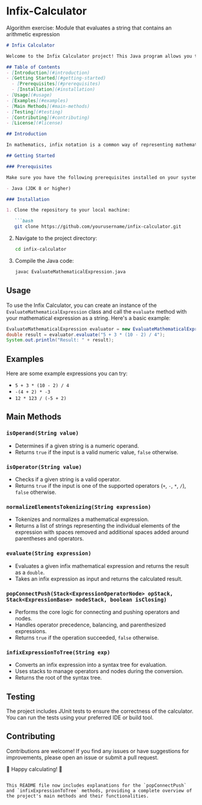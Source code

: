# Infix-Calculator
Algorithm exercise: Module that evaluates a string that contains an arithmetic expression

```markdown
# Infix Calculator

Welcome to the Infix Calculator project! This Java program allows you to evaluate mathematical expressions written in infix notation. It can handle basic arithmetic operations, parentheses, and negative numbers.

## Table of Contents
- [Introduction](#introduction)
- [Getting Started](#getting-started)
  - [Prerequisites](#prerequisites)
  - [Installation](#installation)
- [Usage](#usage)
- [Examples](#examples)
- [Main Methods](#main-methods)
- [Testing](#testing)
- [Contributing](#contributing)
- [License](#license)

## Introduction

In mathematics, infix notation is a common way of representing mathematical expressions, where operators are placed between operands. The Infix Calculator project takes infix expressions and evaluates them, providing the result.

## Getting Started

### Prerequisites

Make sure you have the following prerequisites installed on your system:

- Java (JDK 8 or higher)

### Installation

1. Clone the repository to your local machine:

   ```bash
   git clone https://github.com/yourusername/infix-calculator.git
   ```

2. Navigate to the project directory:

   ```bash
   cd infix-calculator
   ```

3. Compile the Java code:

   ```bash
   javac EvaluateMathematicalExpression.java
   ```

## Usage

To use the Infix Calculator, you can create an instance of the `EvaluateMathematicalExpression` class and call the `evaluate` method with your mathematical expression as a string. Here's a basic example:

```java
EvaluateMathematicalExpression evaluator = new EvaluateMathematicalExpression();
double result = evaluator.evaluate("5 + 3 * (10 - 2) / 4");
System.out.println("Result: " + result);
```

## Examples

Here are some example expressions you can try:

- `5 + 3 * (10 - 2) / 4`
- `-(4 + 2) * -3`
- `12 * 123 / (-5 + 2)`

## Main Methods

### `isOperand(String value)`

- Determines if a given string is a numeric operand.
- Returns `true` if the input is a valid numeric value, `false` otherwise.

### `isOperator(String value)`

- Checks if a given string is a valid operator.
- Returns `true` if the input is one of the supported operators (`+`, `-`, `*`, `/`), `false` otherwise.

### `normalizeElementsTokenizing(String expression)`

- Tokenizes and normalizes a mathematical expression.
- Returns a list of strings representing the individual elements of the expression with spaces removed and additional spaces added around parentheses and operators.

### `evaluate(String expression)`

- Evaluates a given infix mathematical expression and returns the result as a `double`.
- Takes an infix expression as input and returns the calculated result.

### `popConnectPush(Stack<ExpressionOperatorNode> opStack, Stack<ExpressionBase> nodeStack, boolean isClosing)`

- Performs the core logic for connecting and pushing operators and nodes.
- Handles operator precedence, balancing, and parenthesized expressions.
- Returns `true` if the operation succeeded, `false` otherwise.

### `infixExpressionToTree(String exp)`

- Converts an infix expression into a syntax tree for evaluation.
- Uses stacks to manage operators and nodes during the conversion.
- Returns the root of the syntax tree.

## Testing

The project includes JUnit tests to ensure the correctness of the calculator. You can run the tests using your preferred IDE or build tool.

## Contributing

Contributions are welcome! If you find any issues or have suggestions for improvements, please open an issue or submit a pull request.


🚀 Happy calculating! 🧮
```

This README file now includes explanations for the `popConnectPush` and `infixExpressionToTree` methods, providing a complete overview of the project's main methods and their functionalities.
